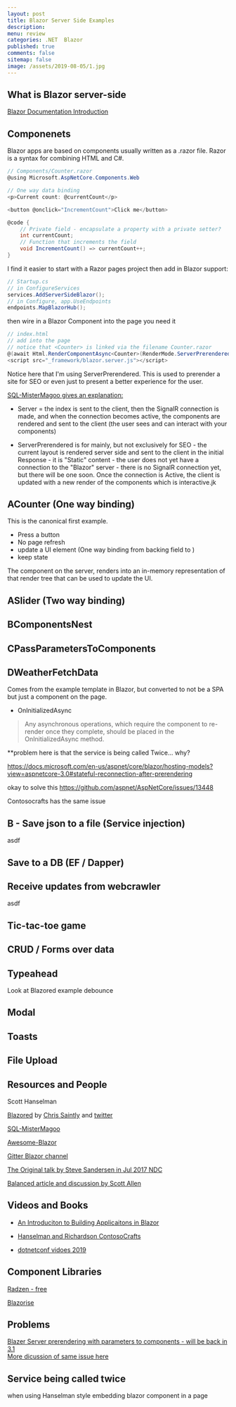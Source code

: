 ```yaml
---
layout: post
title: Blazor Server Side Examples 
description: 
menu: review
categories: .NET  Blazor
published: true 
comments: false     
sitemap: false
image: /assets/2019-08-05/1.jpg
---
```


## What is Blazor server-side

[Blazor Documentation Introduction](https://docs.microsoft.com/en-us/aspnet/core/blazor/?view=aspnetcore-3.0)

## Componenets

Blazor apps are based on components usually written as a .razor file. Razor is a syntax for combining HTML and C#.

```cs
// Components/Counter.razor
@using Microsoft.AspNetCore.Components.Web

// One way data binding 
<p>Current count: @currentCount</p>

<button @onclick="IncrementCount">Click me</button>

@code {
    // Private field - encapsulate a property with a private setter? 
    int currentCount; 
    // Function that increments the field
    void IncrementCount() => currentCount++;
}
```

I find it easier to start with a Razor pages project then add in Blazor support:

```cs
// Startup.cs
// in ConfigureServices
services.AddServerSideBlazor();
// in Configure, app.UseEndpoints
endpoints.MapBlazorHub();
```

then wire in a Blazor Component into the page you need it

```cs
// index.html
// add into the page
// notice that <Counter> is linked via the filename Counter.razor
@(await Html.RenderComponentAsync<Counter>(RenderMode.ServerPrerendered))
<script src="_framework/blazor.server.js"></script>
```

Notice here that I'm using ServerPrerendered. This is used to prerender a site for SEO or even just to present a better experience for the user.

[SQL-MisterMagoo gives an explanation:](https://gitter.im/aspnet/Blazor?at=5d72228ba08e2b4bd29896bf)  

- Server = the index is sent to the client, then the SignalR connection is made, and when the connection becomes active, the components are rendered and sent to the client (the user sees and can interact with your components)

- ServerPrerendered is for mainly, but not exclusively for SEO - the current layout is rendered server side and sent to the client in the initial Response - it is "Static" content - the user does not yet have a connection to the "Blazor" server - there is no SignalR connection yet, but there will be one soon. Once the connection is Active, the client is updated with a new render of the components which is interactive.jk

## ACounter (One way binding)

This is the canonical first example.

- Press a button
- No page refresh
- update a UI element (One way binding from backing field to )
- keep state

The component on the server, renders into an in-memory representation of that render tree that can be used to update the UI.

## ASlider (Two way binding)

## BComponentsNest

## CPassParametersToComponents

## DWeatherFetchData

Comes from the example template in Blazor, but converted to not be a SPA but just a component on the page.

- OnInitializedAsync

> Any asynchronous operations, which require the component to re-render once they complete, should be placed in the OnInitializedAsync method.

**problem here is that the service is being called Twice... why?

https://docs.microsoft.com/en-us/aspnet/core/blazor/hosting-models?view=aspnetcore-3.0#stateful-reconnection-after-prerendering

okay to solve this
https://github.com/aspnet/AspNetCore/issues/13448

Contosocrafts has the same issue

## B - Save json to a file (Service injection)

asdf

## Save to a DB (EF / Dapper)

## Receive updates from webcrawler

asdf

## Tic-tac-toe game

## CRUD / Forms over data

## Typeahead

Look at Blazored example
debounce

## Modal

## Toasts


## File Upload


## Resources and People

Scott Hanselman

[Blazored](https://github.com/Blazored) by [Chris Saintly](https://chrissainty.com/) and [twitter](https://twitter.com/Chris_Sainty)

[SQL-MisterMagoo](https://github.com/SQL-MisterMagoo?tab=repositories)

[Awesome-Blazor](https://github.com/AdrienTorris/awesome-blazor)

[Gitter Blazor channel](https://gitter.im/aspnet/Blazor)

[The Original talk by Steve Sandersen in Jul 2017 NDC](https://www.youtube.com/watch?v=MiLAE6HMr10)

[Balanced article and discussion by Scott Allen](https://odetocode.com/blogs/scott/archive/2019/09/24/the-blazor-bet.aspx)

## Videos and Books

- [An Introduciton to Building Applicaitons in Blazor](http://blazorhelpwebsite.com/Market/Books/AnIntroductiontoBuildingApplicationswithBlazor.aspx) 

- [Hanselman and Richardson ContosoCrafts](https://www.youtube.com/watch?v=lE8NdaX97m0&list=PLdo4fOcmZ0oW8nviYduHq7bmKode-p8Wy&index=2&t=0s) 

- [dotnetconf vidoes 2019](https://www.youtube.com/playlist?list=PLReL099Y5nRd04p81Q7p5TtyjCrj9tz1t)

## Component Libraries

[Radzen - free](https://razor.radzen.com/)

[Blazorise](https://rcbootstrapdemo.blazorise.com/) 

## Problems

[Blazer Server prerendering with parameters to components - will be back in 3.1](https://github.com/aspnet/AspNetCore/issues/14433)  
[More dicussion of same issue here](https://github.com/aspnet/AspNetCore/issues/13721)

## Service being called twice

when using Hanselman style embedding blazor component in a page

